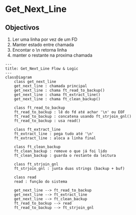 # Get_Next_Line

## Objectivos

1) Ler uma linha por vez de um FD
2) Manter estado entre chamada
3) Encontar o \n retorna linha
4) manter o restante na proxima chamada

```mermaid
---
title: Get_Next_Line Flow & Logic
---
classDiagram
    class get_next_line
    get_next_line : chamada principal
    get_next_line : chama ft_read_to_backup()
    get_next_line : chama ft_extract_line()
    get_next_line : chama ft_clean_backup()

    class ft_read_to_backup
    ft_read_to_backup : lê do fd até achar '\n' ou EOF
    ft_read_to_backup : concatena usando ft_strjoin_gnl()
    ft_read_to_backup : usa read()

    class ft_extract_line
    ft_extract_line : pega tudo até '\n'
    ft_extract_line : aloca a linha final

    class ft_clean_backup
    ft_clean_backup : remove o que já foi lido
    ft_clean_backup : guarda o restante da leitura

    class ft_strjoin_gnl
    ft_strjoin_gnl : junta duas strings (backup + buf)

    class read
    read : função do sistema

    get_next_line --> ft_read_to_backup
    get_next_line --> ft_extract_line
    get_next_line --> ft_clean_backup
    ft_read_to_backup --> read
    ft_read_to_backup --> ft_strjoin_gnl

```

